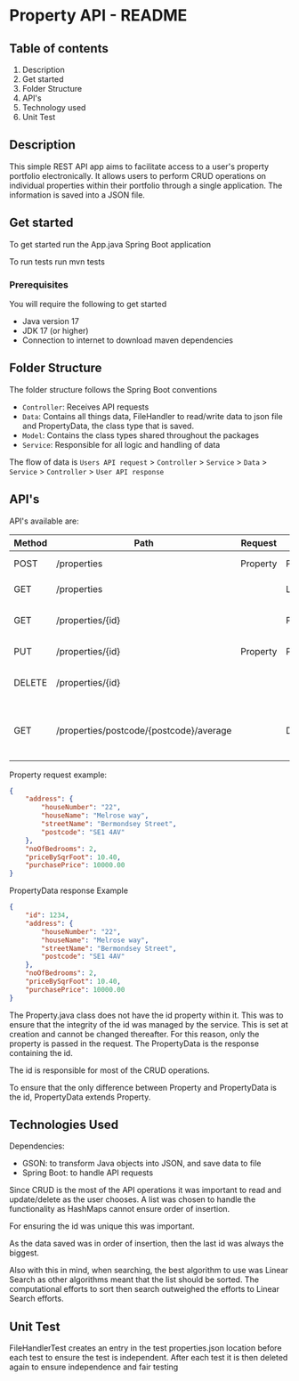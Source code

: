 # Property API - README

## Table of contents
1) Description
2) Get started
3) Folder Structure
4) API's
5) Technology used
6) Unit Test

## Description
This simple REST API app aims to facilitate access to a user's property portfolio electronically. 
It allows users to perform CRUD operations on individual properties within their portfolio through a single application. 
The information is saved into a JSON file.

## Get started
To get started run the App.java Spring Boot application

To run tests run mvn tests

### Prerequisites
You will require the following to get started
- Java version 17
- JDK 17 (or higher)
- Connection to internet to download maven dependencies

## Folder Structure
The folder structure follows the Spring Boot conventions
- `Controller`: Receives API requests
- `Data`: Contains all things data, FileHandler to read/write data to json file and PropertyData, the class type that is saved.
- `Model`: Contains the class types shared throughout the packages
- `Service`: Responsible for all logic and handling of data

The flow of data is `Users API request` > `Controller` > `Service` > `Data` > `Service` > `Controller` > `User API response`

## API's
API's available are:

| Method | Path                                    | Request  | Response           | Description                                             |
|--------|-----------------------------------------|----------|--------------------|---------------------------------------------------------|
| POST   | /properties                             | Property | PropertyData       | Create Property                                         |
| GET    | /properties                             |          | List<PropertyData> | Read all Properties                                     |
| GET    | /properties/{id}                        |          | PropertyData       | Read Property by Id                                     |
| PUT    | /properties/{id}                        | Property | PropertyData       | Update Property                                         |
| DELETE | /properties/{id}                        |          |                    | Delete Property by Id                                   |
| GET    | /properties/postcode/{postcode}/average |          | Double             | Average of price per sqr foot on first half of Postcode |

Property request example:
```json
{
    "address": {
        "houseNumber": "22",
        "houseName": "Melrose way",
        "streetName": "Bermondsey Street",
        "postcode": "SE1 4AV"
    },
    "noOfBedrooms": 2,
    "priceBySqrFoot": 10.40,
    "purchasePrice": 10000.00
}
```

PropertyData response Example
```json
{
    "id": 1234,
    "address": {
        "houseNumber": "22",
        "houseName": "Melrose way",
        "streetName": "Bermondsey Street",
        "postcode": "SE1 4AV"
    },
    "noOfBedrooms": 2,
    "priceBySqrFoot": 10.40,
    "purchasePrice": 10000.00
}
```

The Property.java class does not have the id property within it. 
This was to ensure that the integrity of the id was managed by the service.
This is set at creation and cannot be changed thereafter.
For this reason, only the property is passed in the request. 
The PropertyData is the response containing the id.

The id is responsible for most of the CRUD operations.

To ensure that the only difference between Property and PropertyData is the id,
PropertyData extends Property. 

## Technologies Used
Dependencies:
- GSON: to transform Java objects into JSON, and save data to file
- Spring Boot: to handle API requests

Since CRUD is the most of the API operations it was important to read and update/delete as the user
chooses. A list was chosen to handle the functionality as HashMaps cannot ensure order of insertion.

For ensuring the id was unique this was important.

As the data saved was in order of insertion, then the last id was always the biggest.

Also with this in mind, when searching, the best algorithm to use was Linear Search as other
algorithms meant that the list should be sorted. The computational efforts to sort then search outweighed the efforts
to Linear Search efforts.

## Unit Test
FileHandlerTest creates an entry in the test properties.json location before each test to ensure
the test is independent. After each test it is then deleted again to ensure independence and fair testing
